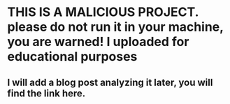 # THIS IS A MALICIOUS PROJECT. please do not run it in your machine, you are warned! I uploaded for educational purposes
## I will add a blog post analyzing it later, you will find the link here.
